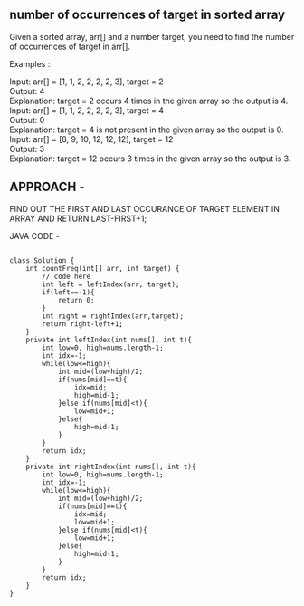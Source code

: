 ## number of occurrences of target in sorted array

Given a sorted array, arr[] and a number target, you need to find the number of occurrences of target in arr[]. 

Examples :  

Input: arr[] = [1, 1, 2, 2, 2, 2, 3], target = 2  
Output: 4  
Explanation: target = 2 occurs 4 times in the given array so the output is 4.  
Input: arr[] = [1, 1, 2, 2, 2, 2, 3], target = 4  
Output: 0  
Explanation: target = 4 is not present in the given array so the output is 0.  
Input: arr[] = [8, 9, 10, 12, 12, 12], target = 12  
Output: 3  
Explanation: target = 12 occurs 3 times in the given array so the output is 3.  

## APPROACH -

FIND OUT THE FIRST AND LAST OCCURANCE OF TARGET ELEMENT IN ARRAY AND RETURN LAST-FIRST+1;  

JAVA CODE -
```

class Solution {
    int countFreq(int[] arr, int target) {
        // code here
        int left = leftIndex(arr, target);
        if(left==-1){
            return 0;
        }
        int right = rightIndex(arr,target);
        return right-left+1;
    }
    private int leftIndex(int nums[], int t){
        int low=0, high=nums.length-1;
        int idx=-1;
        while(low<=high){
            int mid=(low+high)/2;
            if(nums[mid]==t){
                idx=mid;
                high=mid-1;
            }else if(nums[mid]<t){
                low=mid+1;
            }else{
                high=mid-1;
            }
        }
        return idx;
    }
    private int rightIndex(int nums[], int t){
        int low=0, high=nums.length-1;
        int idx=-1;
        while(low<=high){
            int mid=(low+high)/2;
            if(nums[mid]==t){
                idx=mid;
                low=mid+1;
            }else if(nums[mid]<t){
                low=mid+1;
            }else{
                high=mid-1;
            }
        }
        return idx;
    }
}

